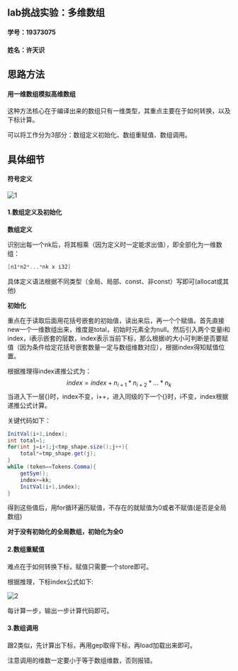 ## lab挑战实验：多维数组

#### 学号：19373075

#### 姓名：许天识

## 思路方法

#### 用一维数组模拟高维数组

这种方法核心在于编译出来的数组只有一维类型，其重点主要在于如何转换，以及下标计算。

可以将工作分为3部分：数组定义初始化、数组重赋值、数组调用。

## 具体细节

#### 符号定义

![1](D:\大三课件\编译原理\实验\images\1.png)

#### 1.数组定义及初始化

**数组定义**

识别出每一个nk后，将其相乘（因为定义时一定能求出值），即全部化为一维数组：

```C
[n1*n2*...*nk x i32]
```

具体定义语法根据不同类型（全局、局部、const、非const）写即可(allocat或其他)

**初始化**

重点在于读取后面用花括号嵌套的初始值，读出来后，再一个个赋值。首先直接new一个一维数组出来，维度是total，初始时元素全为null。然后引入两个变量i和index，i表示嵌套的层数，index表示当前下标，那么根据i的大小可判断是否要赋值（因为条件给定花括号嵌套数量一定与数组维数对应），根据index得知赋值位置。

根据推理得index递推公式为：
$$
index=index+n_{i+1}*n_{i+2}*...*n_k
$$
当进入下一层{}时，index不变，i++，进入同级的下一个{}时，i不变，index根据递推公式计算。

关键代码如下：

```java
InitVal(i+1,index);
int total=1;
for(int j=i+1;j<tmp_shape.size();j++){
    total*=tmp_shape.get(j);
}
while (token==Tokens.Comma){
    getSym();
    index+=kk;
    InitVal(i+1,index);
}
```

得到这些值后，用for循环遍历赋值，不存在的就赋值为0或者不赋值(是否是全局数组)

**对于没有初始化的全局数组，初始化为全0**

#### 2.数组重赋值

难点在于如何转换下标，赋值只需要一个store即可。

根据推理，下标index公式如下:

![2](D:\大三课件\编译原理\实验\images\2.png)

每计算一步，输出一步计算代码即可。

#### 3.数组调用

跟2类似，先计算出下标，再用gep取得下标，再load加载出来即可。

注意调用的维数一定要小于等于数组维数，否则报错。
